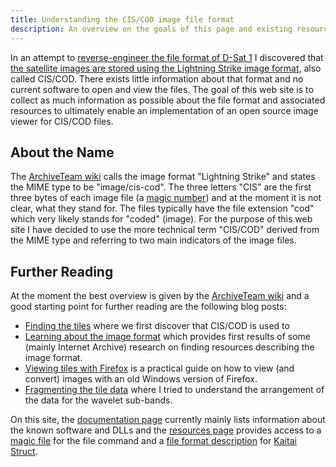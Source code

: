 ```yaml
---
title: Understanding the CIS/COD image file format
description: An overview on the goals of this page and existing resources.
---
```


In an attempt to [reverse-engineer the file format of D-Sat
1](https://dsat.igada.de/) I discovered that [the satellite images are
stored using the Lightning Strike image
format](https://dsat.igada.de/2024/04/03/learning-about-the-image-format.html),
also called CIS/COD. There exists little information about that format
and no current software to open and view the files. The goal of this
web site is to collect as much information as possible about the file
format and associated resources to ultimately enable an implementation
of an open source image viewer for CIS/COD files.

## About the Name

The [ArchiveTeam
wiki](http://justsolve.archiveteam.org/wiki/Lightning_Strike) calls
the image format "Lightning Strike" and states the MIME type to be
"image/cis-cod". The three letters "CIS" are the first three bytes of
each image file (a [magic
number](https://en.wikipedia.org/wiki/File_format#Magic_number)) and
at the moment it is not clear, what they stand for.  The files
typically have the file extension "cod" which very likely stands for
"coded" (image). For the purpose of this web site I have decided to
use the more technical term "CIS/COD" derived from the MIME type and
referring to two main indicators of the image files.

## Further Reading

At the moment the best overview is given by the [ArchiveTeam
wiki](http://justsolve.archiveteam.org/wiki/Lightning_Strike) and a
good starting point for further reading are the following blog posts:
- [Finding the
  tiles](https://dsat.igada.de/2024/04/02/finding-the-tiles.html)
  where we first discover that CIS/COD is used to
- [Learning about the image
  format](https://dsat.igada.de/2024/04/03/learning-about-the-image-format.html)
  which provides first results of some (mainly Internet Archive)
  research on finding resources describing the image format.
- [Viewing tiles with
  Firefox](https://dsat.igada.de/2024/04/19/viewing-tiles-with-firefox.html)
  is a practical guide on how to view (and convert) images with an old
  Windows version of Firefox.
- [Fragmenting the tile
  data](https://dsat.igada.de/2024/07/21/fragmenting-the-tile-data.html)
  where I tried to understand the arrangement of the data for the
  wavelet sub-bands.

On this site, the [documentation
page](https://cod.igada.de/documentation.html) currently mainly lists
information about the known software and DLLs and the [resources
page](https://cod.igada.de/resources.html) provides access to a [magic
file](https://www.darwinsys.com/file/) for the file command and a
[file format description](resources/cis.ksy) for [Kaitai
Struct](https://kaitai.io/).
